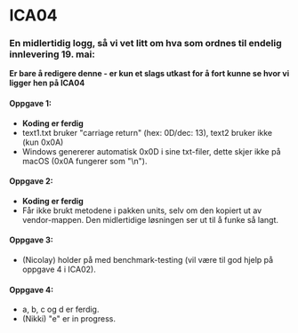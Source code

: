 # ICA04

### En midlertidig logg, så vi vet litt om hva som ordnes til endelig innlevering 19. mai:
**Er bare å redigere denne - er kun et slags utkast for å fort kunne se hvor vi ligger hen på ICA04**

#### Oppgave 1:
- **Koding er ferdig**
- text1.txt bruker "carriage return" (hex: 0D/dec: 13), text2 bruker ikke (kun 0x0A)
- Windows genererer automatisk 0x0D i sine txt-filer, dette skjer ikke på macOS (0x0A fungerer som "\n"). 

#### Oppgave 2:
- **Koding er ferdig**
- Får ikke brukt metodene i pakken units, selv om den kopiert ut av vendor-mappen. Den midlertidige løsningen ser ut til å funke så langt.

#### Oppgave 3:
- (Nicolay) holder på med benchmark-testing (vil være til god hjelp på oppgave 4 i ICA02).

#### Oppgave 4:
- a, b, c og d er ferdig.
- (Nikki) "e" er in progress.

